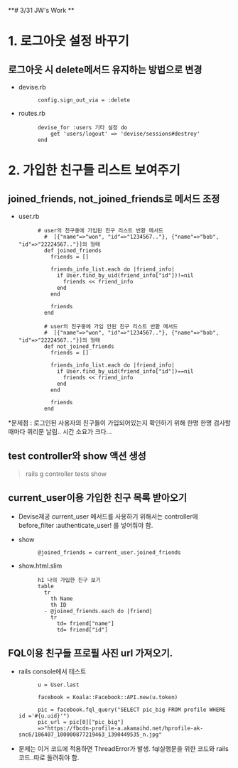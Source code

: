 **# 3/31 JW's Work **
# 1. 로그아웃 설정 바꾸기
## 로그아웃 시 delete메서드 유지하는 방법으로 변경
- devise.rb

			config.sign_out_via = :delete 

- routes.rb
			
			devise_for :users 기타 설정 do
				get 'users/logout' => 'devise/sessions#destroy'
			end	

# 2. 가입한 친구들 리스트 보여주기
## joined_friends, not_joined_friends로 메서드 조정
- user.rb

			# user의 친구중에 가입된 친구 리스트 반환 메서드
			  #  [{"name"=>"won", "id"=>"1234567.."}, {"name"=>"bob", "id"=>"22224567.."}]의 형태    
			  def joined_friends
			    friends = []

			    friends_info_list.each do |friend_info|
			      if User.find_by_uid(friend_info["id"])!=nil
			        friends << friend_info 
			      end
			    end

			    friends
			  end

			  # user의 친구중에 가입 안된 친구 리스트 반환 메서드
			  #  [{"name"=>"won", "id"=>"1234567.."}, {"name"=>"bob", "id"=>"22224567.."}]의 형태
			  def not_joined_friends
			    friends = []

			    friends_info_list.each do |friend_info|
			      if User.find_by_uid(friend_info["id"])==nil
			        friends << friend_info 
			      end
			    end

			    friends
			  end
*문제점 : 로그인된 사용자의 친구들이 가입되어있는지 확인하기 위해 한명 한명 검사할 때마다 쿼리문 날림.. 시간 소요가 크다...

## test controller와 show 액션 생성

>rails g controller tests show

## current_user이용 가입한 친구 목록 받아오기
- Devise제공 current_user 메서드를 사용하기 위해서는 controller에 before_filter :authenticate_user! 를 넣어줘야 함.

- show 

			@joined_friends = current_user.joined_friends

- show.html.slim

			h1 나의 가입한 친구 보기
			table
			  tr
			    th Name
			    th ID
			  - @joined_friends.each do |friend|
			    tr
			      td= friend["name"]
			      td= friend["id"]
      
## FQL이용 친구들 프로필 사진 url 가져오기.
- rails console에서 테스트
			
			u = User.last

			facebook = Koala::Facebook::API.new(u.token)

			pic = facebook.fql_query("SELECT pic_big FROM profile WHERE id ='#{u.uid}'")
			pic_url = pic[0]["pic_big"]
			=>"https://fbcdn-profile-a.akamaihd.net/hprofile-ak-snc6/186407_100000877219463_1390449535_n.jpg" 

* 문제는 이거 코드에 적용하면 ThreadError가 발생.  fql실행문을 위한 코드와 rails코드..따로 돌려줘야 함.